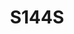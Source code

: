 ---
title: S144S
github: https://github.com/S144S
mode: dark
transition: 2.4s
score: 92.5
archetype:
- Stats and Metrics
- Little Bit of Everything
---